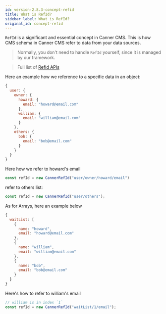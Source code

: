 ```yaml
---
id: version-2.8.3-concept-refid
title: What is RefId?
sidebar_label: What is RefId?
original_id: concept-refid
---
```


`RefId` is a significant and essential concept in Canner CMS. This is how CMS schema in Canner CMS refer to data from your data sources.

> Normally, you don't need to handle `RefId` yourself, since it is managed by our framework.

> Full list of [RefId APIs](https://github.com/Canner/canner/tree/canary/packages/canner-ref-id)

Here an example how we reference to a specific data in an object:

```js
{
  user: {
    owner: {
      howard: {
        email: "howard@email.com"
      },
      william: {
        email: "william@email.com"
      }
    },
    others: {
      bob: {
        email: "bob@email.com"
      }
    }
  }
}
```

Here how we refer to howard's email

```js
const refId = new CannerRefId("user/owner/howard/email")
```

refer to others list:

```js
const refId = new CannerRefId("user/others");
```

As for Arrays, here an example below

```js
{
  waitList: [
    {
      name: "howard",
      email: "howard@email.com"
    },
    {
      name: "william",
      email: "william@email.com"
    },
    {
      name: "bob",
      email: "bob@email.com"
    }
  }
}
```

Here's how to refer to william's email

```js
// william is in index `1`
const refId = new CannerRefId("waitList/1/email");
```